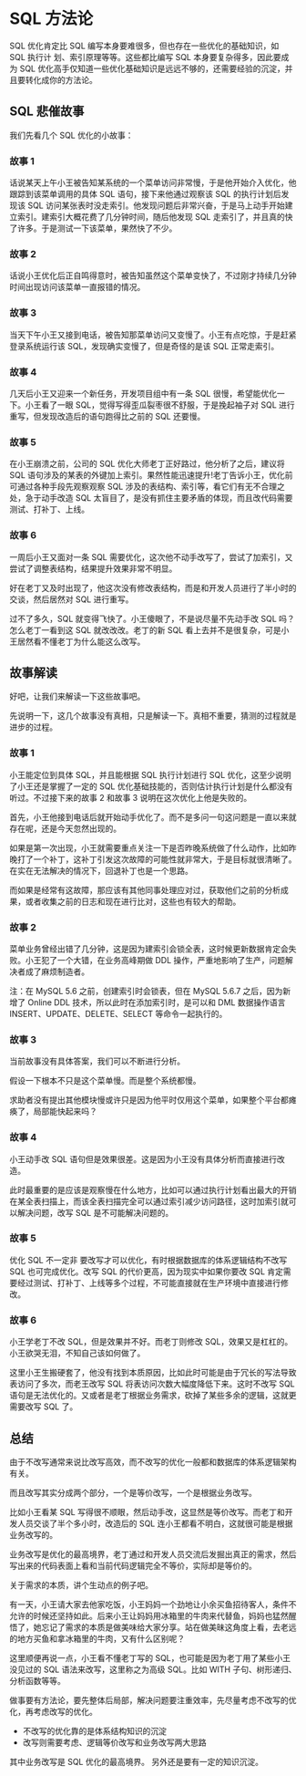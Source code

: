 # SQL 方法论

SQL 优化肯定比 SQL 编写本身要难很多，但也存在一些优化的基础知识，如 SQL 执行计 划、索引原理等等。这些都比编写 SQL 本身要复杂得多，因此要成为 SQL 优化高手仅知道一些优化基础知识是远远不够的，还需要经验的沉淀，并且要转化成你的方法论。

## SQL 悲催故事

我们先看几个 SQL 优化的小故事：

### 故事 1

话说某天上午小王被告知某系统的一个菜单访问非常慢，于是他开始介入优化，他跟踪到该菜单调用的具体 SQL 语句，接下来他通过观察该 SQL 的执行计划后发现该 SQL 访问某张表时没走索引。他发现问题后非常兴奋，于是马上动手开始建立索引。建索引大概花费了几分钟时间，随后他发现 SQL 走索引了，并且真的快了许多。于是测试一下该菜单，果然快了不少。

### 故事 2

话说小王优化后正自鸣得意时，被告知虽然这个菜单变快了，不过刚才持续几分钟时间出现访问该菜单一直报错的情况。

### 故事 3

当天下午小王又接到电话，被告知那菜单访问又变慢了。小王有点吃惊，于是赶紧登录系统运行该 SQL，发现确实变慢了，但是奇怪的是该 SQL 正常走索引。

### 故事 4

几天后小王又迎来一个新任务，开发项目组中有一条 SQL 很慢，希望能优化一下。小王看了一眼 SQL，觉得写得歪瓜裂枣很不舒服，于是挽起袖子对 SQL 进行重写，但发现改造后的语句跑得比之前的 SQL 还要慢。

### 故事 5

在小王崩溃之前，公司的 SQL 优化大师老丁正好路过，他分析了之后，建议将 SQL 语句涉及的某表的外键加上索引。果然性能迅速提升!老丁告诉小王，优化前可通过各种手段先观察观察 SQL 涉及的表结构、索引等，看它们有无不合理之处，急于动手改造 SQL 太盲目了，是没有抓住主要矛盾的体现，而且改代码需要测试、打补丁、上线。

### 故事 6

一周后小王又面对一条 SQL 需要优化，这次他不动手改写了，尝试了加索引，又尝试了调整表结构，结果提升效果非常不明显。

好在老丁又及时出现了，他这次没有修改表结构，而是和开发人员进行了半小时的交谈，然后居然对 SQL 进行重写。

过不了多久，SQL 就变得飞快了。小王傻眼了，不是说尽量不先动手改 SQL 吗？怎么老丁一看到这 SQL 就改改改。老丁的新 SQL 看上去并不是很复杂，可是小王居然看不懂老丁为什么能这么改写。


## 故事解读

好吧，让我们来解读一下这些故事吧。

先说明一下，这几个故事没有真相，只是解读一下。真相不重要，猜测的过程就是进步的过程。

### 故事 1 

小王能定位到具体 SQL，并且能根据 SQL 执行计划进行 SQL 优化，这至少说明了小王还是掌握了一定的 SQL 优化基础技能的，否则估计执行计划是什么都没有听过。不过接下来的故事 2 和故事 3 说明在这次优化上他是失败的。

首先，小王他接到电话后就开始动手优化了。而不是多问一句这问题是一直以来就存在呢，还是今天忽然出现的。

如果是第一次出现，小王就需要重点关注一下是否昨晚系统做了什么动作，比如昨晚打了一个补丁，这补丁引发这次故障的可能性就非常大，于是目标就很清晰了。在实在无法解决的情况下，回退补丁也是一个思路。

而如果是经常有这故障，那应该有其他同事处理应对过，获取他们之前的分析成果，或者收集之前的日志和现在进行比对，这些也有较大的帮助。

### 故事 2

菜单业务曾经出错了几分钟，这是因为建索引会锁全表，这时候更新数据肯定会失败。小王犯了一个大错，在业务高峰期做 DDL 操作，严重地影响了生产，问题解决者成了麻烦制造者。

注：在 MySQL 5.6 之前，创建索引时会锁表，但在 MySQL 5.6.7 之后，因为新增了 Online DDL 技术，所以此时在添加索引时，是可以和 DML 数据操作语言 INSERT、UPDATE、DELETE、SELECT 等命令一起执行的。

### 故事 3

当前故事没有具体答案，我们可以不断进行分析。

假设一下根本不只是这个菜单慢。而是整个系统都慢。

求助者没有提出其他模块慢或许只是因为他平时仅用这个菜单，如果整个平台都瘫痪了，局部能快起来吗？

### 故事 4

小王动手改 SQL 语句但是效果很差。这是因为小王没有具体分析而直接进行改造。

此时最重要的是应该是观察慢在什么地方，比如可以通过执行计划看出最大的开销在某全表扫描上，而该全表扫描完全可以通过索引减少访问路径，这时加索引就可以解决问题，改写 SQL 是不可能解决问题的。

### 故事 5 

优化 SQL 不一定非 要改写才可以优化，有时根据数据库的体系逻辑结构不改写 SQL 也可完成优化。改写 SQL 的代价更高，因为现实中如果你要改 SQL 肯定需要经过测试、打补丁、上线等多个过程，不可能直接就在生产环境中直接进行修改。

### 故事 6

小王学老丁不改 SQL，但是效果并不好。而老丁则修改 SQL，效果又是杠杠的。小王欲哭无泪，不知自己该如何做了。

这里小王生搬硬套了，他没有找到本质原因，比如此时可能是由于冗长的写法导致表访问了多次，而老王改写 SQL 将表访问次数大幅度降低下来。这时不改写 SQL 语句是无法优化的。又或者是老丁根据业务需求，砍掉了某些多余的逻辑，这就更需要改写 SQL 了。


## 总结

由于不改写通常来说比改写高效，而不改写的优化一般都和数据库的体系逻辑架构有关。

而且改写其实分成两个部分，一个是等价改写，一个是根据业务改写。

比如小王看某 SQL 写得很不顺眼，然后动手改，这显然是等价改写。而老丁和开发人员交谈了半个多小时，改造后的 SQL 连小王都看不明白，这就很可能是根据业务改写的。

业务改写是优化的最高境界，老丁通过和开发人员交流后发掘出真正的需求，然后写出来的代码表面上看和当前代码逻辑完全不等价，实际却是等价的。

关于需求的本质，讲个生动点的例子吧。


有一天，小王请大家去他家吃饭，小王妈妈一个劲地让小余买鱼招待客人，条件不允许的时候还坚持如此。后来小王让妈妈用冰箱里的牛肉来代替鱼，妈妈也猛然醒悟了，她忘记了需求的本质是做美味给大家分享。站在做美昧这角度上看，去老远的地方买鱼和拿冰箱里的牛肉，又有什么区别呢？

这里顺便再说一点，小王看不懂老丁写的 SQL，也可能是因为老丁用了某些小王没见过的 SQL 语法来改写，这里称之为高级 SQL。比如 WITH 子句、树形递归、分析函数等等。

做事要有方法论，要先整体后局部，解决问题要注重效率，先尽量考虑不改写的优化，再考虑改写的优化。

- 不改写的优化靠的是体系结构知识的沉淀
- 改写则需要考虑、逻辑等价改写和业务改写两大思路

其中业务改写是 SQL 优化的最高境界。 另外还是要有一定的知识沉淀。